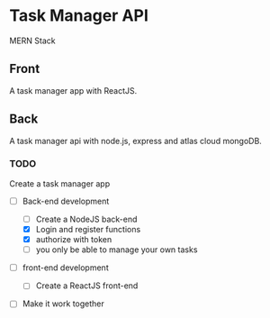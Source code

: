 # Task Manager API

MERN Stack

## Front

A task manager app with ReactJS.

## Back

A task manager api with node.js, express and atlas cloud mongoDB.

### TODO

Create a task manager app

- [ ] Back-end development

  - [ ] Create a NodeJS back-end
  - [x] Login and register functions
  - [x] authorize with token
  - [ ] you only be able to manage your own tasks

- [ ] front-end development

  - [ ] Create a ReactJS front-end

- [ ] Make it work together
